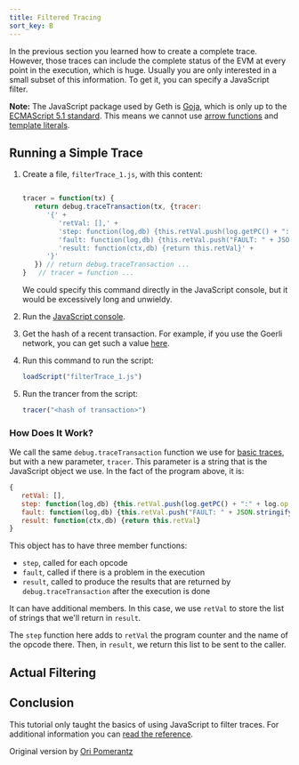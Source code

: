 ```yaml
---
title: Filtered Tracing
sort_key: B
---
```


In the previous section you learned how to create a complete trace. However, those traces can include the complete status of the EVM at every point 
in the execution, which is huge. Usually you are only interested in a small subset of this information. To get it, you can specify a JavaScript filter.

**Note:** The JavaScript package used by Geth is [Goja](https://github.com/dop251/goja), which is only up to the
[ECMAScript 5.1 standard](https://262.ecma-international.org/5.1/). This means we cannot use [arrow functions](https://www.w3schools.com/js/js_arrow_function.asp)
and [template literals](https://developer.mozilla.org/en-US/docs/Web/JavaScript/Reference/Template_literals).


## Running a Simple Trace

1. Create a file, `filterTrace_1.js`, with this content:

   ```javascript
   
   tracer = function(tx) {
      return debug.traceTransaction(tx, {tracer: 
         '{' +
            'retVal: [],' +
            'step: function(log,db) {this.retVal.push(log.getPC() + ":" + log.op.toString())},'$
            'fault: function(log,db) {this.retVal.push("FAULT: " + JSON.stringify(log))},' +
            'result: function(ctx,db) {return this.retVal}' + 
         '}'
      }) // return debug.traceTransaction ...
   }   // tracer = function ...

   ```

   We could specify this command directly in the JavaScript console, but it would be excessively long and unwieldy.
   
2. Run the [JavaScript console](https://geth.ethereum.org/docs/interface/javascript-console). 
3. Get the hash of a recent transaction. For example, if you use the Goerli network, you can get such a value
   [here](https://goerli.etherscan.io/).
4. Run this command to run the script:

   ```javascript
   loadScript("filterTrace_1.js")
   ```

5. Run the trancer from the script:

   ```javascript
   tracer("<hash of transaction>")
   ```
   
   
### How Does It Work?

We call the same `debug.traceTransaction` function we use for [basic traces](https://geth.ethereum.org/docs/dapp/tracing), but
with a new parameter, `tracer`. This parameter is a string that is the JavaScript object we use. In the fact of the program
above, it is:

```javascript
{
   retVal: [],
   step: function(log,db) {this.retVal.push(log.getPC() + ":" + log.op.toString())},
   fault: function(log,db) {this.retVal.push("FAULT: " + JSON.stringify(log))},
   result: function(ctx,db) {return this.retVal}
}
```

This object has to have three member functions:

- `step`, called for each opcode
- `fault`, called if there is a problem in the execution
- `result`, called to produce the results that are returned by `debug.traceTransaction` after the execution is done

It can have additional members. In this case, we use `retVal` to store the list of strings that we'll return in `result`.

The `step` function here adds to `retVal` the program counter and the name of the opcode there. Then, in `result`, we return this
list to be sent to the caller.


## Actual Filtering


   
## Conclusion

This tutorial only taught the basics of using JavaScript to filter traces. For additional information you can
[read the reference](https://geth.ethereum.org/docs/rpc/ns-debug#javascript-based-tracing).

Original version by [Ori Pomerantz](qbzzt1@gmail.com)
